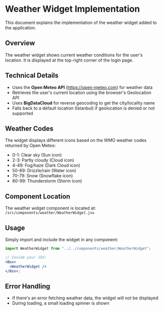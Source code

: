 # Weather Widget Implementation

This document explains the implementation of the weather widget added to the application.

## Overview

The weather widget shows current weather conditions for the user's location. It is displayed at the top-right corner of the login page.

## Technical Details

- Uses the **Open Meteo API** (https://open-meteo.com) for weather data
- Retrieves the user's current location using the browser's Geolocation API
- Uses **BigDataCloud** for reverse geocoding to get the city/locality name
- Falls back to a default location (Istanbul) if geolocation is denied or not supported

## Weather Codes

The widget displays different icons based on the WMO weather codes returned by Open Meteo:

- 0-1: Clear sky (Sun icon)
- 2-3: Partly cloudy (Cloud icon)
- 4-49: Fog/haze (Dark Cloud icon)
- 50-69: Drizzle/rain (Water icon)
- 70-79: Snow (Snowflake icon)
- 80-99: Thunderstorm (Storm icon)

## Component Location

The weather widget component is located at:
`/src/components/weather/WeatherWidget.jsx`

## Usage

Simply import and include the widget in any component:

```jsx
import WeatherWidget from "../../components/weather/WeatherWidget";

// Inside your JSX:
<Box>
  <WeatherWidget />
</Box>;
```

## Error Handling

- If there's an error fetching weather data, the widget will not be displayed
- During loading, a small loading spinner is shown
